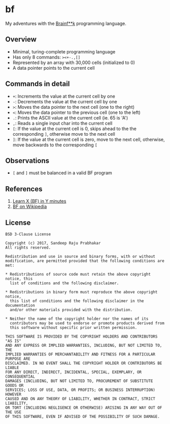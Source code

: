 # bf

My adventures with the [Brainf**k](https://en.wikipedia.org/wiki/Brainfuck)  programming language.

## Overview

- Minimal, turing-complete programming language
- Has only 8 commands: `><+-.,[]`
- Represented by an array with 30,000 cells (initialized to 0)
- A data pointer points to the current cell

## Commands in detail

- `+`: Increments the value at the current cell by one
- `-`: Decrements the value at the current cell by one
- `>`: Moves the data pointer to the next cell (one to the right)
- `<`: Moves the data pointer to the previous cell (one to the left)
- `.`: Prints the ASCII value at the current cell (ie. 65 is 'A')
- `,`: Reads a single input char into the current cell
- `[`: If the value at the current cell is 0, skips ahead to the the corresponding `]`, otherwise move to the next cell
- `]`: If the value at the current cell is zero, move to the next cell, otherwise, move backwards to the corresponding `[`

## Observations

- `[` and `]` must be balanced in a valid BF program

## References

1. [Learn X (BF) in Y minutes](https://learnxinyminutes.com/docs/bf/)
2. [BF on Wikipedia]()

## License

```
BSD 3-Clause License

Copyright (c) 2017, Sandeep Raju Prabhakar
All rights reserved.

Redistribution and use in source and binary forms, with or without
modification, are permitted provided that the following conditions are met:

* Redistributions of source code must retain the above copyright notice, this
  list of conditions and the following disclaimer.

* Redistributions in binary form must reproduce the above copyright notice,
  this list of conditions and the following disclaimer in the documentation
  and/or other materials provided with the distribution.

* Neither the name of the copyright holder nor the names of its
  contributors may be used to endorse or promote products derived from
  this software without specific prior written permission.

THIS SOFTWARE IS PROVIDED BY THE COPYRIGHT HOLDERS AND CONTRIBUTORS "AS IS"
AND ANY EXPRESS OR IMPLIED WARRANTIES, INCLUDING, BUT NOT LIMITED TO, THE
IMPLIED WARRANTIES OF MERCHANTABILITY AND FITNESS FOR A PARTICULAR PURPOSE ARE
DISCLAIMED. IN NO EVENT SHALL THE COPYRIGHT HOLDER OR CONTRIBUTORS BE LIABLE
FOR ANY DIRECT, INDIRECT, INCIDENTAL, SPECIAL, EXEMPLARY, OR CONSEQUENTIAL
DAMAGES (INCLUDING, BUT NOT LIMITED TO, PROCUREMENT OF SUBSTITUTE GOODS OR
SERVICES; LOSS OF USE, DATA, OR PROFITS; OR BUSINESS INTERRUPTION) HOWEVER
CAUSED AND ON ANY THEORY OF LIABILITY, WHETHER IN CONTRACT, STRICT LIABILITY,
OR TORT (INCLUDING NEGLIGENCE OR OTHERWISE) ARISING IN ANY WAY OUT OF THE USE
OF THIS SOFTWARE, EVEN IF ADVISED OF THE POSSIBILITY OF SUCH DAMAGE.
```
